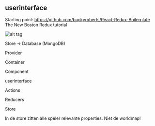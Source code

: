 ## userinterface

Starting point: https://github.com/buckyroberts/React-Redux-Boilerplate
The New Boston Redux tutorial

![alt tag](https://camo.githubusercontent.com/13227c2a980b327c8efda916f1c47271238a017a/687474703a2f2f692e696d6775722e636f6d2f4455694c39796e2e706e67)

Store -> Database (MongoDB)

Provider

Container

Component

userinterface

Actions

Reducers

Store

In de store zitten alle speler relevante properties. Niet de worldmap!
